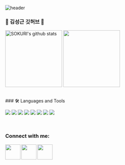 
![header](https://capsule-render.vercel.app/api?type=waving&color=gradient&height=200&section=header&text=springpoet's_GitHub&fontSize=51)
### 🌈 김성근 깃허브 👋 

<!-- - 🌱 I’m currently interested in `C#`, `C`
- 🥅 2022 Goals : Build my own mainnet
- ⚡ Fun fact: I love to swim and have `Life Guard` certification.
!-->
<div style="display: flex, height:180px">
<a href="https://github.com/springpoet"><img align="center" style="height:180px" src="https://github-readme-stats.vercel.app/api?username=springpoet&show_icons=true&include_all_commits=true&theme=nord&hide_border=true" alt="SOKURI's github stats" /></a>
<a href="https://github.com/springpoet"><img align="center" style="height:180px" src="https://github-readme-stats.vercel.app/api/top-langs/?username=springpoet&layout=compact&theme=nord&hide_border=true" /></a> 
</div>
<br />
<br />

<div>
### 🛠 Languages and Tools

<img src="https://img.shields.io/badge/C-A8B9CC?style=flat-square&logo=c&logoColor=white"/> </t>
<img src="https://img.shields.io/badge/C%23-239120?style=flat-square&logo=c-sharp&logoColor=white"/></t>
<img src="https://img.shields.io/badge/JAVA-007396?style=flat-square&logo=java&logoColor=white"/></t>
<img src="https://img.shields.io/badge/Spring-6DB33F?style=flat-square&logo=spring&logoColor=white"/></t>
<img src="https://img.shields.io/badge/MySQL-4479A1?style=flat-square&logo=mysql&logoColor=white"/></t>
<img src="https://img.shields.io/badge/MSSQL-CC2927?style=flat-square&logo=MicrosoftSQLServer&logoColor=white"/></t>
<img src="https://img.shields.io/badge/Visual_Studio-5C2D91?style=flat-square&logo=visualstudio&logoColor=white"/></t>
<img src="https://img.shields.io/badge/Eclipse-2C2255?style=flat-square&logo=eclipse&logoColor=white"/></t>
</div>

<br />

### Connect with me:

[<img align="left" width="48px" src="https://img.icons8.com/sf-black-filled/64/null/github.png" />][GitHub]
[<img align="left" width="48px" src="https://img.icons8.com/fluency/48/null/kakaotalk.png" />][KakaoTalk]
[<img align="left" width="48px" src="https://img.icons8.com/color/48/000000/instagram-new--v2.png" />][instagram]

[GitHub]: https://github.com/springpoet
[KakaoTalk]: https://open.kakao.com/o/sEvUmDTe
[instagram]: https://www.instagram.com/28ksgg/

<br />

